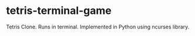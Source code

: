 tetris-terminal-game
====================

Tetris Clone.  Runs in terminal.  Implemented in Python using ncurses library.
